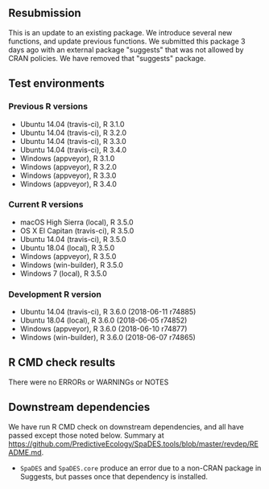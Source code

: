 ## Resubmission

This is an update to an existing package. We introduce several new functions, and update previous functions.
We submitted this package 3 days ago with an external package "suggests" that was not allowed by CRAN policies.
We have removed that "suggests" package.

## Test environments

### Previous R versions
* Ubuntu 14.04        (travis-ci), R 3.1.0
* Ubuntu 14.04        (travis-ci), R 3.2.0
* Ubuntu 14.04        (travis-ci), R 3.3.0
* Ubuntu 14.04        (travis-ci), R 3.4.0
* Windows              (appveyor), R 3.1.0
* Windows              (appveyor), R 3.2.0
* Windows              (appveyor), R 3.3.0
* Windows              (appveyor), R 3.4.0

### Current R versions
* macOS High Sierra    (local), R 3.5.0
* OS X El Capitan  (travis-ci), R 3.5.0
* Ubuntu 14.04     (travis-ci), R 3.5.0
* Ubuntu 18.04         (local), R 3.5.0
* Windows           (appveyor), R 3.5.0
* Windows        (win-builder), R 3.5.0
* Windows 7            (local), R 3.5.0

### Development R version
* Ubuntu 14.04     (travis-ci), R 3.6.0 (2018-06-11 r74885)
* Ubuntu 18.04         (local), R 3.6.0 (2018-06-05 r74852)
* Windows           (appveyor), R 3.6.0 (2018-06-10 r74877)
* Windows        (win-builder), R 3.6.0 (2018-06-07 r74865)

## R CMD check results

There were no ERRORs or WARNINGs or NOTES

## Downstream dependencies

We have run R CMD check on downstream dependencies, and all have passed except those noted below.
Summary at https://github.com/PredictiveEcology/SpaDES.tools/blob/master/revdep/README.md.

* `SpaDES` and `SpaDES.core` produce an error due to a non-CRAN package in Suggests, but passes once that dependency is installed.
